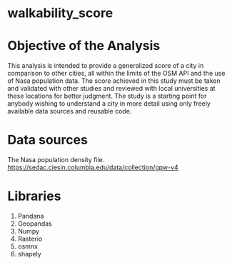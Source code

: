 # walkability_score


# Objective of the Analysis
This analysis is intended to provide a generalized score of a city in comparison to other cities, all within the limits of the OSM API and the use of Nasa population data. The score achieved in this study must be taken and validated with other studies and reviewed with local universities at these locations for better judgment. The study is a starting point for anybody wishing to understand a city in more detail using only freely available data sources and reusable code.



# Data sources
The Nasa population density file.
https://sedac.ciesin.columbia.edu/data/collection/gpw-v4

# Libraries
1. Pandana
2. Geopandas
3. Numpy
4. Rasterio
5. osmnx
6. shapely
